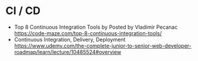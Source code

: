 # CI / CD
- Top 8 Continuous Integration Tools by Posted by Vladimir Pecanac
https://code-maze.com/top-8-continuous-integration-tools/
- Continuous Integration, Delivery, Deployment
https://www.udemy.com/the-complete-junior-to-senior-web-developer-roadmap/learn/lecture/10485524#overview
